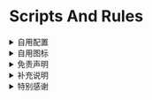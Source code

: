 # Scripts And Rules

<details>
   <summary>自用配置</summary>   
  
- [Clash](https://raw.githubusercontent.com/Centralmatrix3/Scripts-Rules/Master/Clash/Matrix3.yaml)

- [Loon](https://raw.githubusercontent.com/Centralmatrix3/Scripts-Rules/Master/Loon/Matrix3.conf)

- [QuantumultX](https://raw.githubusercontent.com/Centralmatrix3/Scripts-Rules/Master/QuantumultX/Matrix3.conf)

- [Shadowrocket](https://raw.githubusercontent.com/Centralmatrix3/Scripts-Rules/Master/Shadowrocket/Matrix3.conf)

- [Stash](https://raw.githubusercontent.com/Centralmatrix3/Scripts-Rules/Master/Stash/Matrix3.yaml)

- [Surge](https://raw.githubusercontent.com/Centralmatrix3/Scripts-Rules/Master/Surge/Matrix3.conf)

</details>

<details>
   <summary>自用图标</summary>

- [Matrix](https://raw.githubusercontent.com/Centralmatrix3/Scripts-Rules/Master/Matrix-icon/Matrix-Color.Json)

</details>

<details>
   <summary>免责声明</summary>

- 本仓库中涉及的任何解锁和解密分析脚本仅用于资源共享和学习研究，不能保证其合法性，准确性，完整性和有效性，请根据情况自行判断。

- 间接使用规则和脚本的任何用户，包括但不限于建立VPS 或在某些行为违反国家与地区法律或相关法规情况下进行传播，本人对于由此引起的任何隐私泄漏或其他后果概不负责。

- 请勿将本仓库内的任何内容用于商业或非法目的，否则后果自负。

- 如果任何单位或个人认为该项目的脚本可能涉嫌侵犯其权利，则应及时通知并提供身份证明，所有权证明，我将在收到认证文件后删除相关脚本。

- 对任何本仓库中包含的脚本在使用中可能出现的问题概不负责，包括但不限于由任何脚本错误导致的任何损失或损害。

- 您必须在下载后的24小时内从计算机或手机中完全删除以上内容。

- 任何以任何方式查看此项目的人或直接或间接使用该项目的任何脚本的使用者都应仔细阅读此声明。保留随时更改或补充此免责声明的权利。一旦使用并复制了任何本仓库相关脚本或其他内容，则视为您已接受此免责声明。

</details>

<details>
   <summary>补充说明</summary>

- 本仓库只搬运规则、重写与脚本，在此基础上进行修改满足我的需求作为自用库使用，并不负责维护规则、重写、脚本。

- 不保证所有规则与脚本的可用性。

- 我不生产规则我只是开源规则的搬运工

- 所有规则数据都来自互联网，感谢开源规则项目作者的辛勤付出。

</details>

<details>
   <summary>特别感谢</summary>

- 排名不分先后如有遗漏请提醒补充

- [blackmatrix7](https://github.com/blackmatrix7) 

- [DivineEngine](https://github.com/DivineEngine)

- [app2smile](https://github.com/app2smile)

- [Peng-YM](https://github.com/Peng-YM) 

- [KOP-XIAO](https://github.com/KOP-XIAO) 

- [NobyDa](https://github.com/NobyDa) 

- [Koolson](https://github.com/Koolson) 

- [Orz-3](https://github.com/Orz-3) 

- [zqzess](https://github.com/zqzess) 

- [Anti-AD](https://github.com/privacy-protection-tools)

- [VirgilClyne](https://github.com/VirgilClyne)

- [Chavyleung](https://github.com/chavyleung)

- [Semporia](https://github.com/Semporia) 

- [I-am-R-E](https://github.com/I-am-R-E) 

- [Hackl0us](https://github.com/Hackl0us) 

- [ddgksf2013](https://github.com/ddgksf2013)

- [ACL4SSR](https://github.com/ACL4SSR)

- [lodepuly](https://gitlab.com/lodepuly) 

- [Maasea](https://github.com/Maasea)

- [kokoryh](https://github.com/kokoryh)

- [Getsomecat](https://github.com/getsomecat)

- [Rabbit-Spec](https://github.com/Rabbit-Spec)

- [keywos](https://github.com/keywos)

- [Infatuation-Fei](https://github.com/Infatuation-Fei)

- [Coldvvater](https://github.com/Coldvvater)

- [fmz200](https://github.com/fmz200)

</details>
